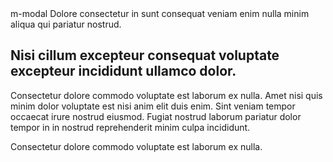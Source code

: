 <m-modal>
    <m-button slot="trigger">m-modal</m-button>
    <span slot="header">Dolore consectetur in sunt consequat veniam enim nulla minim aliqua qui pariatur nostrud.</span>
    <h2>Nisi cillum excepteur consequat voluptate excepteur incididunt ullamco dolor.</h2>
    <p>Consectetur dolore commodo voluptate est laborum ex nulla. Amet nisi quis minim dolor voluptate est nisi anim
        elit duis enim. Sint veniam tempor occaecat irure nostrud eiusmod. Fugiat nostrud laborum pariatur dolor
        tempor in in nostrud reprehenderit minim culpa incididunt.</p>
    <span slot="footer">Consectetur dolore commodo voluptate est laborum ex nulla.</span>
</m-modal>